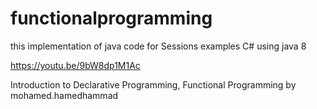 # functionalprogramming
this implementation of java code for Sessions examples  C#
using java 8

https://youtu.be/9bW8dp1M1Ac

Introduction to Declarative Programming, Functional Programming 
by mohamed.hamedhammad
